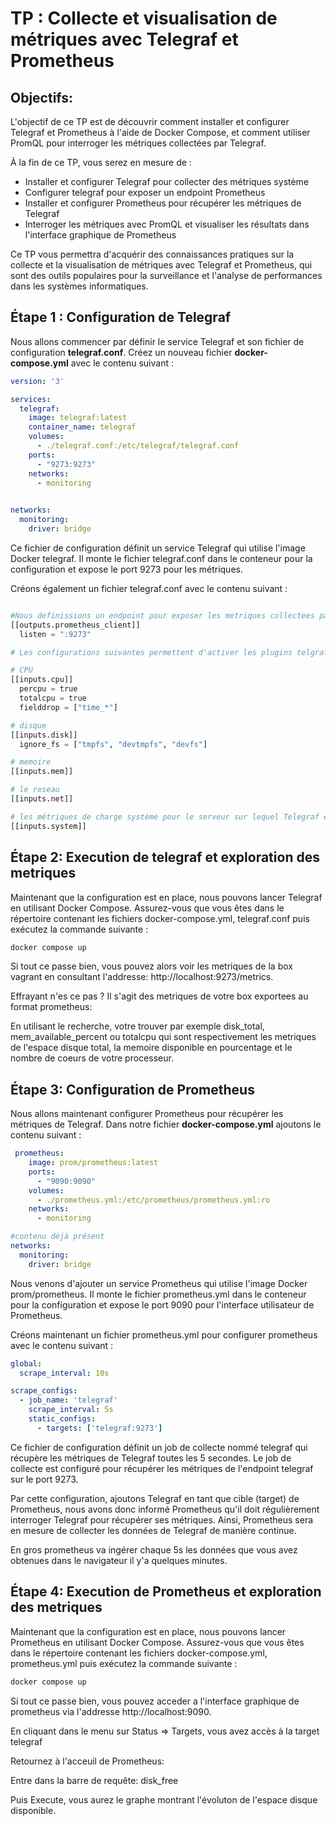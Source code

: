# TP : Collecte et visualisation de métriques avec Telegraf et Prometheus

## Objectifs:

L'objectif de ce TP est de découvrir comment installer et configurer Telegraf et Prometheus à l'aide de Docker Compose, et comment utiliser PromQL pour interroger les métriques collectées par Telegraf. 

À la fin de ce TP, vous serez en mesure de :
- Installer et configurer Telegraf pour collecter des métriques système
- Configurer telegraf pour exposer un endpoint Prometheus
- Installer et configurer Prometheus pour récupérer les métriques de Telegraf
- Interroger les métriques avec PromQL et visualiser les résultats dans l'interface graphique de Prometheus

Ce TP vous permettra d'acquérir des connaissances pratiques sur la collecte et la visualisation de métriques avec Telegraf et Prometheus, qui sont des outils populaires pour la surveillance et l'analyse de performances dans les systèmes informatiques.


## Étape 1 : Configuration de Telegraf

Nous allons commencer par définir le service Telegraf et son fichier de configuration **telegraf.conf**. Créez un nouveau fichier **docker-compose.yml** avec le contenu suivant :

```yaml
version: '3'

services:
  telegraf:
    image: telegraf:latest
    container_name: telegraf
    volumes:
      - ./telegraf.conf:/etc/telegraf/telegraf.conf
    ports:
      - "9273:9273"
    networks:
      - monitoring

 
networks:
  monitoring:
    driver: bridge
```

Ce fichier de configuration définit un service Telegraf qui utilise l'image Docker telegraf. Il monte le fichier telegraf.conf dans le conteneur pour la configuration et expose le port 9273 pour les métriques.

Créons également un fichier telegraf.conf avec le contenu suivant :

```python

#Nous definissions un endpoint pour exposer les metriques collectees par telegraf au format prometheus sur le port 9273
[[outputs.prometheus_client]] 
  listen = ":9273"

# Les configurations suivantes permettent d'activer les plugins telgraf pour collecter les metriques système 

# CPU
[[inputs.cpu]]
  percpu = true
  totalcpu = true
  fielddrop = ["time_*"]

# disque
[[inputs.disk]]
  ignore_fs = ["tmpfs", "devtmpfs", "devfs"]

# memoire
[[inputs.mem]]

# le reseau
[[inputs.net]]

# les métriques de charge système pour le serveur sur lequel Telegraf est installé
[[inputs.system]]
```

## Étape 2: Execution de telegraf et exploration des metriques

Maintenant que la configuration est en place, nous pouvons lancer Telegraf en utilisant Docker Compose. Assurez-vous que vous êtes dans le répertoire contenant les fichiers docker-compose.yml, telegraf.conf puis exécutez la commande suivante :

```bash
docker compose up
```

Si tout ce passe bien, vous pouvez alors voir les metriques de la box vagrant en consultant l'addresse: http://localhost:9273/metrics.

Effrayant n'es ce pas ? Il s'agit des metriques de votre box exportees au format prometheus:

En utilisant le recherche, votre trouver par exemple disk_total, mem_available_percent ou totalcpu qui sont respectivement les metriques de l'espace disque total, la memoire disponible en pourcentage et le nombre de coeurs de votre processeur.


## Étape 3: Configuration de Prometheus

Nous allons maintenant configurer Prometheus pour récupérer les métriques de Telegraf. Dans notre fichier  **docker-compose.yml** ajoutons le contenu suivant :

```yaml
 prometheus:
    image: prom/prometheus:latest
    ports:
      - "9090:9090"
    volumes:
      - ./prometheus.yml:/etc/prometheus/prometheus.yml:ro
    networks:
      - monitoring

#contenu déjà présent
networks:
  monitoring:
    driver: bridge
```

Nous venons d'ajouter un service Prometheus qui utilise l'image Docker prom/prometheus. Il monte le fichier prometheus.yml dans le conteneur pour la configuration et expose le port 9090 pour l'interface utilisateur de Prometheus.


Créons maintenant un fichier prometheus.yml pour configurer prometheus avec le contenu suivant :

```yaml
global:
  scrape_interval: 10s

scrape_configs:
  - job_name: 'telegraf'
    scrape_interval: 5s
    static_configs:
      - targets: ['telegraf:9273']
```

Ce fichier de configuration définit un job de collecte nommé telegraf qui récupère les métriques de Telegraf toutes les 5 secondes. Le job de collecte est configuré pour récupérer les métriques de l'endpoint telegraf sur le port 9273.

Par cette configuration, ajoutons Telegraf en tant que cible (target) de Prometheus, nous avons donc informé Prometheus qu'il doit régulièrement interroger Telegraf pour récupérer ses métriques. Ainsi, Prometheus sera en mesure de collecter les données de Telegraf de manière continue.

En gros prometheus va ingérer chaque 5s les données que vous avez obtenues dans le navigateur il y'a quelques minutes.


## Étape 4: Execution de Prometheus et exploration des metriques

Maintenant que la configuration est en place, nous pouvons lancer Prometheus en utilisant Docker Compose. Assurez-vous que vous êtes dans le répertoire contenant les fichiers docker-compose.yml, prometheus.yml puis exécutez la commande suivante :

```bash
docker compose up
```

Si tout ce passe bien, vous pouvez acceder a l'interface graphique de prometheus via l'addresse http://localhost:9090.

En cliquant dans le menu sur Status => Targets, vous avez accès à la target telegraf

Retournez à l'acceuil de Prometheus:

Entre dans la barre de requête: disk_free

Puis Execute, vous aurez le graphe montrant l'évoluton de l'espace disque disponible.

